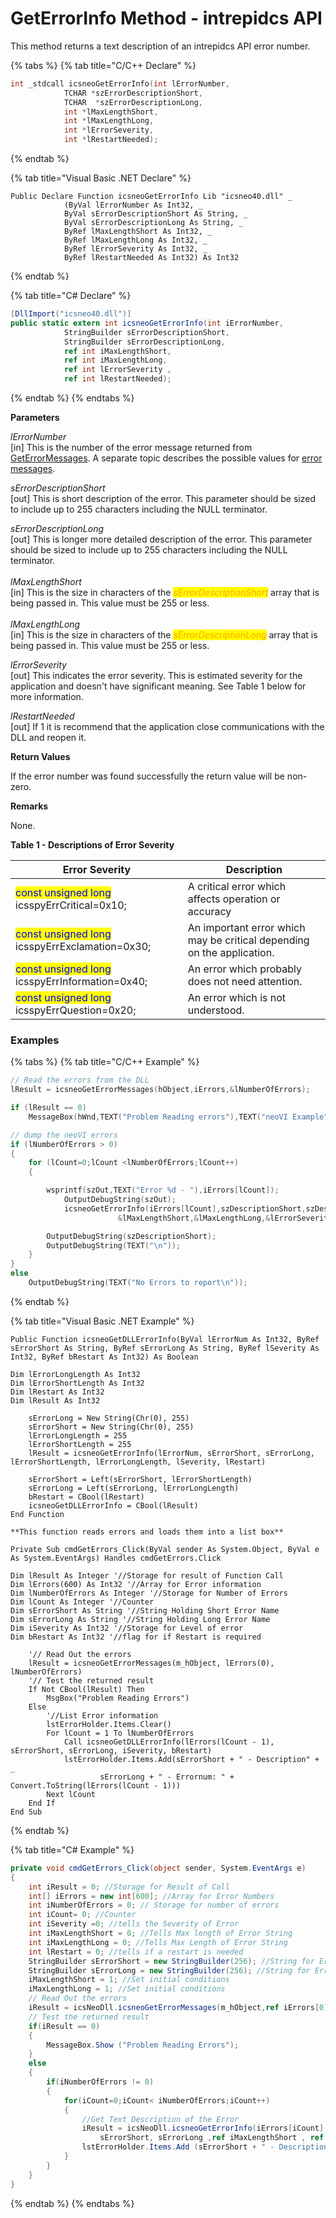 # GetErrorInfo Method - intrepidcs API

This method returns a text description of an intrepidcs API error number.

{% tabs %}
{% tab title="C/C++ Declare" %}
```cpp
int _stdcall icsneoGetErrorInfo(int lErrorNumber, 
            TCHAR *szErrorDescriptionShort,  
            TCHAR  *szErrorDescriptionLong,
            int *lMaxLengthShort,
            int *lMaxLengthLong,
            int *lErrorSeverity,
            int *lRestartNeeded);
```
{% endtab %}

{% tab title="Visual Basic .NET Declare" %}
```vbnet
Public Declare Function icsneoGetErrorInfo Lib "icsneo40.dll" _
            (ByVal lErrorNumber As Int32, _
            ByVal sErrorDescriptionShort As String, _
            ByVal sErrorDescriptionLong As String, _
            ByRef lMaxLengthShort As Int32, _
            ByRef lMaxLengthLong As Int32, _
            ByRef lErrorSeverity As Int32, _
            ByRef lRestartNeeded As Int32) As Int32
```
{% endtab %}

{% tab title="C# Declare" %}
```csharp
[DllImport("icsneo40.dll")]
public static extern int icsneoGetErrorInfo(int iErrorNumber,
            StringBuilder sErrorDescriptionShort, 
            StringBuilder sErrorDescriptionLong, 
            ref int iMaxLengthShort, 
            ref int iMaxLengthLong, 
            ref int lErrorSeverity , 
            ref int lRestartNeeded);
```
{% endtab %}
{% endtabs %}

**Parameters**

_lErrorNumber_\
\[in] This is the number of the error message returned from [GetErrorMessages](geterrormessages-method-intrepidcs-api.md). A separate topic describes the possible values for [error messages](error-messages-intrepidcs-api.md).

_sErrorDescriptionShort_\
\[out] This is short description of the error. This parameter should be sized to include up to 255 characters including the NULL terminator.

_sErrorDescriptionLong_\
\[out] This is longer more detailed description of the error. This parameter should be sized to include up to 255 characters including the NULL terminator.\
\
_lMaxLengthShort_\
\[in] This is the size in characters of the _<mark style="color:orange;">sErrorDescriptionShort</mark>_ array that is being passed in. This value must be 255 or less.\
\
_lMaxLengthLong_\
\[in] This is the size in characters of the _<mark style="color:orange;">sErrorDescriptionLong</mark>_ array that is being passed in. This value must be 255 or less.

_lErrorSeverity_\
\[out] This indicates the error severity. This is estimated severity for the application and doesn't have significant meaning. See Table 1 below for more information.

_lRestartNeeded_\
\[out] If 1 it is recommend that the application close communications with the DLL and reopen it.

**Return Values**

If the error number was found successfully the return value will be non-zero.

**Remarks**

None.

**Table 1 - Descriptions of Error Severity**

| Error Severity                                                                  | Description                                                            |
| ------------------------------------------------------------------------------- | ---------------------------------------------------------------------- |
| <mark style="color:blue;">const unsigned long</mark> icsspyErrCritical=0x10;    | A critical error which affects operation or accuracy                   |
| <mark style="color:blue;">const unsigned long</mark> icsspyErrExclamation=0x30; | An important error which may be critical depending on the application. |
| <mark style="color:blue;">const unsigned long</mark> icsspyErrInformation=0x40; | An error which probably does not need attention.                       |
| <mark style="color:blue;">const unsigned long</mark> icsspyErrQuestion=0x20;    | An error which is not understood.                                      |

### Examples

{% tabs %}
{% tab title="C/C++ Example" %}
```cpp
// Read the errors from the DLL
lResult = icsneoGetErrorMessages(hObject,iErrors,&lNumberOfErrors);

if (lResult == 0)
    MessageBox(hWnd,TEXT("Problem Reading errors"),TEXT("neoVI Example"),0);

// dump the neoVI errors
if (lNumberOfErrors > 0)
{
    for (lCount=0;lCount <lNumberOfErrors;lCount++)
    {

        wsprintf(szOut,TEXT("Error %d - "),iErrors[lCount]);
            OutputDebugString(szOut);
            icsneoGetErrorInfo(iErrors[lCount],szDescriptionShort,szDescriptionLong,
                        &lMaxLengthShort,&lMaxLengthLong,&lErrorSeverity,&lRestartNeeded);

        OutputDebugString(szDescriptionShort);
        OutputDebugString(TEXT("\n"));
    }
}
else
    OutputDebugString(TEXT("No Errors to report\n"));
```
{% endtab %}

{% tab title="Visual Basic .NET Example" %}
```vbnet
Public Function icsneoGetDLLErrorInfo(ByVal lErrorNum As Int32, ByRef sErrorShort As String, ByRef sErrorLong As String, ByRef lSeverity As Int32, ByRef bRestart As Int32) As Boolean

Dim lErrorLongLength As Int32
Dim lErrorShortLength As Int32
Dim lRestart As Int32
Dim lResult As Int32

    sErrorLong = New String(Chr(0), 255)
    sErrorShort = New String(Chr(0), 255)
    lErrorLongLength = 255
    lErrorShortLength = 255
    lResult = icsneoGetErrorInfo(lErrorNum, sErrorShort, sErrorLong, lErrorShortLength, lErrorLongLength, lSeverity, lRestart)

    sErrorShort = Left(sErrorShort, lErrorShortLength)
    sErrorLong = Left(sErrorLong, lErrorLongLength)
    bRestart = CBool(lRestart)
    icsneoGetDLLErrorInfo = CBool(lResult)
End Function

**This function reads errors and loads them into a list box**

Private Sub cmdGetErrors_Click(ByVal sender As System.Object, ByVal e As System.EventArgs) Handles cmdGetErrors.Click

Dim lResult As Integer '//Storage for result of Function Call
Dim lErrors(600) As Int32 '//Array for Error information
Dim lNumberOfErrors As Integer '//Storage for Number of Errors
Dim lCount As Integer '//Counter
Dim sErrorShort As String '//String Holding Short Error Name
Dim sErrorLong As String '//String Holding Long Error Name
Dim iSeverity As Int32 '//Storage for Level of error
Dim bRestart As Int32 '//flag for if Restart is required

    '// Read Out the errors
    lResult = icsneoGetErrorMessages(m_hObject, lErrors(0), lNumberOfErrors)
    '// Test the returned result
    If Not CBool(lResult) Then
        MsgBox("Problem Reading Errors")
    Else
        '//List Error information
        lstErrorHolder.Items.Clear()
        For lCount = 1 To lNumberOfErrors
            Call icsneoGetDLLErrorInfo(lErrors(lCount - 1), sErrorShort, sErrorLong, iSeverity, bRestart)
            lstErrorHolder.Items.Add(sErrorShort + " - Description" + _
                    sErrorLong + " - Errornum: " + Convert.ToString(lErrors(lCount - 1)))
        Next lCount
    End If
End Sub
```
{% endtab %}

{% tab title="C# Example" %}
```csharp
private void cmdGetErrors_Click(object sender, System.EventArgs e)
{
    int iResult = 0; //Storage for Result of Call
    int[] iErrors = new int[600]; //Array for Error Numbers
    int iNumberOfErrors = 0; // Storage for number of errors
    int iCount= 0; //Counter
    int iSeverity =0; //tells the Severity of Error
    int iMaxLengthShort = 0; //Tells Max length of Error String
    int iMaxLengthLong = 0; //Tells Max Length of Error String
    int lRestart = 0; //tells if a restart is needed
    StringBuilder sErrorShort = new StringBuilder(256); //String for Error
    StringBuilder sErrorLong = new StringBuilder(256); //String for Error
    iMaxLengthShort = 1; //Set initial conditions
    iMaxLengthLong = 1; //Set initial conditions
    // Read Out the errors
    iResult = icsNeoDll.icsneoGetErrorMessages(m_hObject,ref iErrors[0],ref iNumberOfErrors);
    // Test the returned result
    if(iResult == 0)
    {
        MessageBox.Show ("Problem Reading Errors");
    }
    else
    {
        if(iNumberOfErrors != 0)
        {
            for(iCount=0;iCount< iNumberOfErrors;iCount++)
            {
                //Get Text Description of the Error
                iResult = icsNeoDll.icsneoGetErrorInfo(iErrors[iCount],
                    sErrorShort, sErrorLong ,ref iMaxLengthShort , ref iMaxLengthLong, ref iSeverity,ref lRestart);
                lstErrorHolder.Items.Add (sErrorShort + " - Description " + sErrorLong + " - Errornum: " + iErrors[iCount]);
            }
        }
    }
}
```
{% endtab %}
{% endtabs %}
